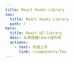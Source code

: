 ```yaml
---
title: React Hooks Library
nav:
  title: React Hooks Library
  path: /
hero:
  title: React-UI-library
  desc: 从零搭建react组件库
  actions:
    - text: 快速上手
      link: /components/foo
---
```

